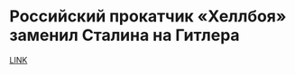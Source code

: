 # Российский прокатчик «Хеллбоя» заменил Сталина на Гитлера 



[LINK](https://varlamov.ru/3398704.html)